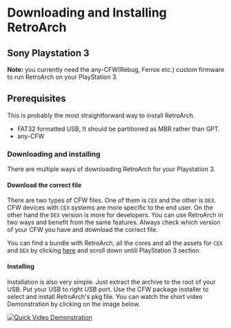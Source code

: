 # Downloading and Installing RetroArch

## Sony Playstation 3

**Note:** you currently need the any-CFW(Rebug, Ferrox etc.) custom firmware to run RetroArch on your PlayStation 3.

## Prerequisites

This is probably the most straightforward way to install RetroArch.

- FAT32 formatted USB, It should be partitioned as MBR rather than GPT.
- any-CFW

### Downloading and installing

There are multiple ways of downloading RetroArch for your Playstation 3.

#### Download the correct file

There are two types of CFW files. One of them is `CEX` and the other is `DEX`. CFW devices with `CEX` systems are more specific to the end user. On the other hand the `DEX` version is more for developers. You can use RetroArch in two ways and benefit from the same features. Always check which version of your CFW you have and download the correct file.

You can find a bundle with RetroArch, all the cores and all the assets for `CEX` and `DEX` by clicking [here](https://www.retroarch.com/index.php?page=platforms) and scroll down untill PlayStation 3 section. 

#### Installing

Installation is also very simple. Just extract the archive to the root of your USB. Put your USB to right USB port. Use the CFW package installer to select and install RetroArch's pkg file. You can watch the short video Demonstration by clicking on the image below.

[![Quick Video Demonstration](http://img.youtube.com/vi/8O-jcykRX6w/0.jpg)](http://www.youtube.com/watch?v=8O-jcykRX6w)